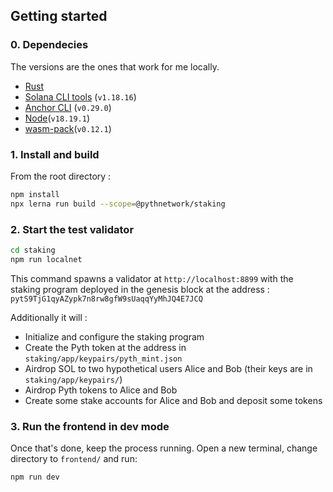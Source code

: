 ## Getting started

### 0. Dependecies

The versions are the ones that work for me locally.

- [Rust](https://www.rust-lang.org/tools/install)
- [Solana CLI tools](https://docs.solana.com/cli/install-solana-cli-tools) (`v1.18.16`)
- [Anchor CLI](https://www.anchor-lang.com/docs/installation) (`v0.29.0`)
- [Node](https://github.com/nvm-sh/nvm)(`v18.19.1`)
- [wasm-pack](https://rustwasm.github.io/wasm-pack/installer/)(`v0.12.1`)

### 1. Install and build

From the root directory :

```bash
npm install
npx lerna run build --scope=@pythnetwork/staking
```

### 2. Start the test validator

```bash
cd staking
npm run localnet
```

This command spawns a validator at `http://localhost:8899` with the staking program deployed in the genesis block at the address :
`pytS9TjG1qyAZypk7n8rw8gfW9sUaqqYyMhJQ4E7JCQ`

Additionally it will :

- Initialize and configure the staking program
- Create the Pyth token at the address in `staking/app/keypairs/pyth_mint.json`
- Airdrop SOL to two hypothetical users Alice and Bob (their keys are in `staking/app/keypairs/`)
- Airdrop Pyth tokens to Alice and Bob
- Create some stake accounts for Alice and Bob and deposit some tokens

### 3. Run the frontend in dev mode

Once that's done, keep the process running. Open a new terminal, change directory to `frontend/` and run:

```bash
npm run dev
```
